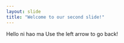 ```yaml
---
layout: slide
title: "Welcome to our second slide!"
---
```

Hello ni hao ma
Use the left arrow to go back!
